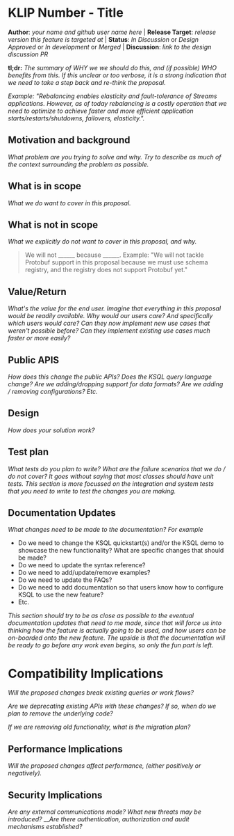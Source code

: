 # KLIP Number - Title

**Author**: _your name and github user name here_ | 
**Release Target**: _release version this feature is targeted at_ | 
**Status**: _In Discussion_ or _Design Approved_ or _In development_ or _Merged_ | 
**Discussion**: _link to the design discussion PR_

**tl;dr:** _The summary of WHY we we should do this, and (if possible) WHO benefits from this.  If this unclear 
           or too verbose, it is a strong indication that we need to take a step back and re-think the 
           proposal._
           
_Example: "Rebalancing enables elasticity and fault-tolerance of Streams applications. However, as 
of today rebalancing is a costly operation that we need to optimize to achieve faster and more 
efficient application starts/restarts/shutdowns, failovers, elasticity."._

## Motivation and background

_What problem are you trying to solve and why. Try to describe as much of the context surrounding 
the problem as possible._

## What is in scope

_What we do want to cover in this proposal._

## What is not in scope

_What we explicitly do not want to cover in this proposal, and why._

> We will not ______ because ______.  Example: "We will not tackle Protobuf support in this proposal 
> because we must use schema registry, and the registry does not support Protobuf yet."

## Value/Return

_What's the value for the end user. Imagine that everything in this proposal would be readily 
available.  Why would our users care?  And specifically which users would care?  Can they now 
implement new use cases that weren't possible before?   Can they implement existing use cases much 
faster or more easily?_

## Public APIS

_How does this change the public APIs? Does the KSQL query language change? Are we adding/dropping 
support for data formats? Are we adding / removing configurations? Etc._

## Design

_How does your solution work?_

## Test plan

_What tests do you plan to write?  What are the failure scenarios that we do / do not cover? It goes 
without saying that most classes should have unit tests. This section is more focussed on the 
integration and system tests that you need to write to test the changes you are making._

## Documentation Updates

_What changes need to be made to the documentation? For example_

* Do we need to change the KSQL quickstart(s) and/or the KSQL demo to showcase the new functionality? What are specific changes that should be made?
* Do we need to update the syntax reference?
* Do we need to add/update/remove examples?
* Do we need to update the FAQs?
* Do we need to add documentation so that users know how to configure KSQL to use the new feature? 
* Etc.

_This section should try to be as close as possible to the eventual documentation updates that 
need to me made, since that will force us into thinking how the feature is actually going to be 
used, and how users can be on-boarded onto the new feature. The upside is that the documentation 
will be ready to go before any work even begins, so only the fun part is left._

# Compatibility Implications

_Will the proposed changes break existing queries or work flows?_

_Are we deprecating existing APIs with these changes? If so, when do we plan to remove the underlying code?_

_If we are removing old functionality, what is the migration plan?_

## Performance Implications

_Will the proposed changes affect performance, (either positively or negatively)._

## Security Implications

_Are any external communications made? What new threats may be introduced?_ ___Are there authentication,
authorization and audit mechanisms established?_